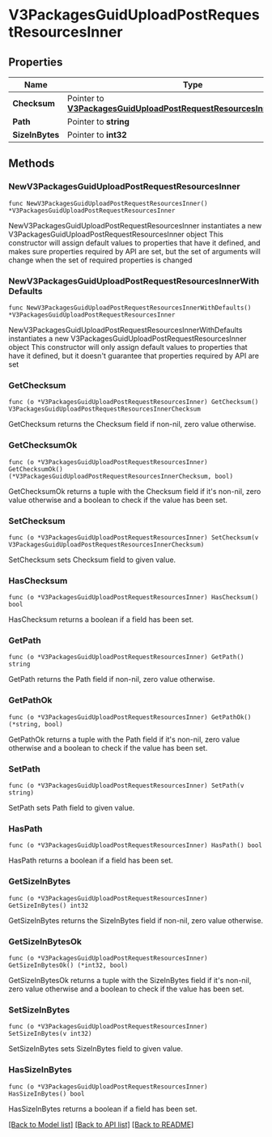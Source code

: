# V3PackagesGuidUploadPostRequestResourcesInner

## Properties

Name | Type | Description | Notes
------------ | ------------- | ------------- | -------------
**Checksum** | Pointer to [**V3PackagesGuidUploadPostRequestResourcesInnerChecksum**](V3PackagesGuidUploadPostRequestResourcesInnerChecksum.md) |  | [optional] 
**Path** | Pointer to **string** |  | [optional] 
**SizeInBytes** | Pointer to **int32** |  | [optional] 

## Methods

### NewV3PackagesGuidUploadPostRequestResourcesInner

`func NewV3PackagesGuidUploadPostRequestResourcesInner() *V3PackagesGuidUploadPostRequestResourcesInner`

NewV3PackagesGuidUploadPostRequestResourcesInner instantiates a new V3PackagesGuidUploadPostRequestResourcesInner object
This constructor will assign default values to properties that have it defined,
and makes sure properties required by API are set, but the set of arguments
will change when the set of required properties is changed

### NewV3PackagesGuidUploadPostRequestResourcesInnerWithDefaults

`func NewV3PackagesGuidUploadPostRequestResourcesInnerWithDefaults() *V3PackagesGuidUploadPostRequestResourcesInner`

NewV3PackagesGuidUploadPostRequestResourcesInnerWithDefaults instantiates a new V3PackagesGuidUploadPostRequestResourcesInner object
This constructor will only assign default values to properties that have it defined,
but it doesn't guarantee that properties required by API are set

### GetChecksum

`func (o *V3PackagesGuidUploadPostRequestResourcesInner) GetChecksum() V3PackagesGuidUploadPostRequestResourcesInnerChecksum`

GetChecksum returns the Checksum field if non-nil, zero value otherwise.

### GetChecksumOk

`func (o *V3PackagesGuidUploadPostRequestResourcesInner) GetChecksumOk() (*V3PackagesGuidUploadPostRequestResourcesInnerChecksum, bool)`

GetChecksumOk returns a tuple with the Checksum field if it's non-nil, zero value otherwise
and a boolean to check if the value has been set.

### SetChecksum

`func (o *V3PackagesGuidUploadPostRequestResourcesInner) SetChecksum(v V3PackagesGuidUploadPostRequestResourcesInnerChecksum)`

SetChecksum sets Checksum field to given value.

### HasChecksum

`func (o *V3PackagesGuidUploadPostRequestResourcesInner) HasChecksum() bool`

HasChecksum returns a boolean if a field has been set.

### GetPath

`func (o *V3PackagesGuidUploadPostRequestResourcesInner) GetPath() string`

GetPath returns the Path field if non-nil, zero value otherwise.

### GetPathOk

`func (o *V3PackagesGuidUploadPostRequestResourcesInner) GetPathOk() (*string, bool)`

GetPathOk returns a tuple with the Path field if it's non-nil, zero value otherwise
and a boolean to check if the value has been set.

### SetPath

`func (o *V3PackagesGuidUploadPostRequestResourcesInner) SetPath(v string)`

SetPath sets Path field to given value.

### HasPath

`func (o *V3PackagesGuidUploadPostRequestResourcesInner) HasPath() bool`

HasPath returns a boolean if a field has been set.

### GetSizeInBytes

`func (o *V3PackagesGuidUploadPostRequestResourcesInner) GetSizeInBytes() int32`

GetSizeInBytes returns the SizeInBytes field if non-nil, zero value otherwise.

### GetSizeInBytesOk

`func (o *V3PackagesGuidUploadPostRequestResourcesInner) GetSizeInBytesOk() (*int32, bool)`

GetSizeInBytesOk returns a tuple with the SizeInBytes field if it's non-nil, zero value otherwise
and a boolean to check if the value has been set.

### SetSizeInBytes

`func (o *V3PackagesGuidUploadPostRequestResourcesInner) SetSizeInBytes(v int32)`

SetSizeInBytes sets SizeInBytes field to given value.

### HasSizeInBytes

`func (o *V3PackagesGuidUploadPostRequestResourcesInner) HasSizeInBytes() bool`

HasSizeInBytes returns a boolean if a field has been set.


[[Back to Model list]](../README.md#documentation-for-models) [[Back to API list]](../README.md#documentation-for-api-endpoints) [[Back to README]](../README.md)


